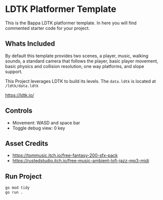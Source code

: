 
# LDTK Platformer Template

This is the Bappa LDTK platformer template. In here you will find commented starter code for your project.

## Whats Included

By default this template provides two scenes, a player, music, walking sounds, a standard camera that follows the player, basic player movement,
basic physics and collision resolution, one way platforms, and slope support.

This Project leverages LDTK to build its levels. The `data.ldtk` is located at `/ldtk/data.ldtk`

<https://ldtk.io/>

## Controls

- Movement: WASD and space bar
- Toggle debug view: 0 key

## Asset Credits

- <https://tommusic.itch.io/free-fantasy-200-sfx-pack>
- <https://rustedstudio.itch.io/free-music-ambient-lofi-jazz-mp3-midi>

## Run Project

```bash
go mod tidy
go run .
```
